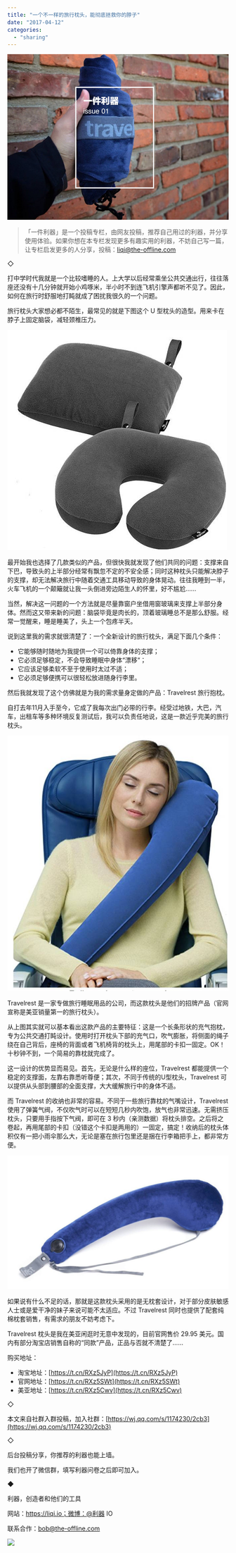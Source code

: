 ```yaml
---
title: "一个不一样的旅行枕头，能彻底拯救你的脖子"
date: "2017-04-12"
categories: 
  - "sharing"
---
```


![DSC_5067](/images/58697.jpg)

> 「一件利器」是一个投稿专栏，由网友投稿，推荐自己用过的利器，并分享使用体验。如果你想在本专栏发现更多有趣实用的利器，不妨自己写一篇，让专栏启发更多的人分享，投稿：liqi@the-offline.com

◇

打中学时代我就是一个比较嗜睡的人。上大学以后经常乘坐公共交通出行，往往落座还没有十几分钟就开始小鸡啄米，半小时不到连飞机引擎声都听不见了。因此，如何在旅行时舒服地打盹就成了困扰我很久的一个问题。

旅行枕头大家想必都不陌生，最常见的就是下图这个 U 型枕头的造型。用来卡在脖子上固定脑袋，减轻颈椎压力。

![0 (1)](/images/24746.jpg)

最开始我也选择了几款类似的产品，但很快我就发现了他们共同的问题：支撑来自下巴，导致头的上半部分经常有飘忽不定的不安全感；同时这种枕头只能解决脖子的支撑，却无法解决旅行中随着交通工具移动导致的身体晃动。往往我睡到一半，火车飞机的一个颠簸就让我一头倒进旁边陌生人的怀里，好不尴尬……

当然，解决这一问题的一个方法就是尽量靠窗户坐借用窗玻璃来支撑上半部分身体。然而这又带来新的问题：脑袋毕竟是肉长的，顶着玻璃睡总不是那么舒服。经常一觉醒来，睡是睡美了，头上一个包疼半天。

说到这里我的需求就很清楚了：一个全新设计的旅行枕头，满足下面几个条件：

- 它能够随时随地为我提供一个可以倚靠身体的支撑；
- 它必须足够稳定，不会导致睡眠中身体“漂移“；
- 它应该足够柔软不至于使用时太过不适；
- 它必须足够便携可以很轻松放进随身行李里。

然后我就发现了这个仿佛就是为我的需求量身定做的产品：Travelrest 旅行抱枕。

自打去年11月入手至今，它成了我每次出门必带的行李。经受过地铁，大巴，汽车，出租车等多种环境反复测试后，我可以负责任地说，这是一款近乎完美的旅行枕头。

![0 (5)](/images/65492.jpg)

Travelrest 是一家专做旅行睡眠用品的公司，而这款枕头是他们的招牌产品（官网宣称是美亚销量第一的旅行枕头）。

从上图其实就可以基本看出这款产品的主要特征：这是一个长条形状的充气抱枕，专为公共交通打盹设计。使用时打开枕头下部的充气口，吹气膨胀，将侧面的绳子绕在自己背后，座椅的背面或者飞机椅背的枕头上，用尾部的卡扣一固定。OK！十秒钟不到，一个简易的靠枕就完成了。

这一设计的优势显而易见。首先，无论是什么样的座位，Travelrest 都能提供一个稳定的支撑面，左靠右靠悉听尊便；其次，不同于传统的U型枕头，Travelrest 可以提供从头部到腰部的全面支撑，大大缓解旅行中的身体不适。

而 Travelrest 的收纳也非常的容易。不同于一些旅行靠枕的气嘴设计，Travelrest 使用了弹簧气阀，不仅吹气时可以在短短几秒内吹饱，放气也非常迅速。无需挤压枕头，只要用手指按下气阀，即可在 3 秒内（亲测数据）将枕头排空。之后将之卷起，再用尾部的卡扣（没错这个卡扣是两用的）一固定，搞定！收纳后的枕头体积仅有一把小雨伞那么大，无论是塞在旅行包里还是捆在行李箱把手上，都非常方便。

![0](/images/24904.jpg)

如果说有什么不足的话，那就是这款枕头采用的是无枕套设计，对于部分皮肤敏感人士或是爱干净的妹子来说可能不太适应。不过 Travelrest 同时也提供了配套纯棉枕套销售，有需求的朋友不妨考虑下。

Travelrest 枕头是我在美亚闲逛时无意中发现的，目前官网售价 29.95 美元。国内有部分淘宝店销售自称的“同款”产品，正品与否就不清楚了……

购买地址：

- 淘宝地址：[https://t.cn/RXz5JyP](https://t.cn/RXz5JyP)
- 官网地址：[https://t.cn/RXz5SWt](https://t.cn/RXz5SWt)
- 美亚地址：[https://t.cn/RXz5Cwv](https://t.cn/RXz5Cwv)

◇

本文来自社群入群投稿，加入社群：[https://wj.qq.com/s/1174230/2cb3](https://wj.qq.com/s/1174230/2cb3) 

◇

后台投稿分享，你推荐的利器也能上墙。

我们也开了微信群，填写利器问卷之后即可加入。

◆

利器，创造者和他们的工具

网站：https://liqi.io；微博：@利器 IO

联系合作：bob@the-offline.com

![](https://mmbiz.qlogo.cn/mmbiz_jpg/dmz1Kylr2hxWFzibAvLOdLsibiblUozhpyHsRuH7NV5Op3Hhq5mkKxvC8WpPdb2iaweoz0Thl4UVq2k0ibHrB3geGhA/0?wx_fmt=jpeg)
